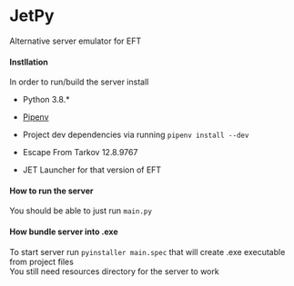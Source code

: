 # JetPy
Alternative server emulator for EFT

#### Instllation
In order to run/build the server install

- Python 3.8.*
- [Pipenv](https://pypi.org/project/pipenv/)
- Project dev dependencies via running `pipenv install --dev`

- Escape From Tarkov 12.8.9767
- JET Launcher for that version of EFT

#### How to run the server
You should be able to just run `main.py`

#### How bundle server into .exe
To start server run `pyinstaller main.spec` that will create .exe executable from project files  
You still need resources directory for the server to work

